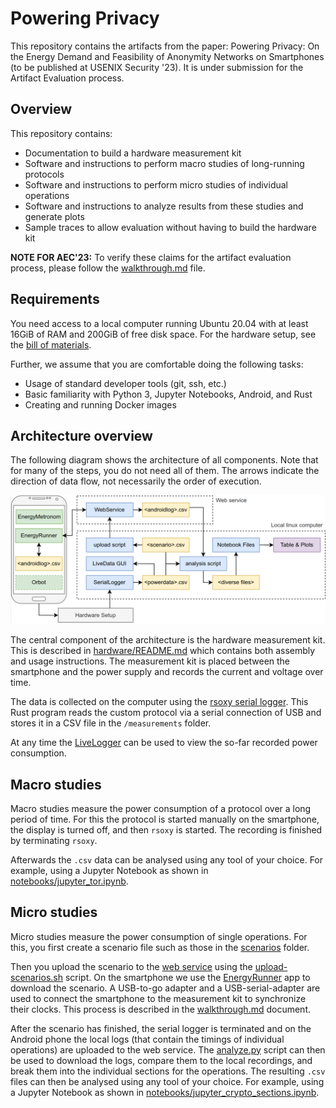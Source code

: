 # Powering Privacy

This repository contains the artifacts from the paper: Powering Privacy: On the Energy Demand and Feasibility of Anonymity Networks on Smartphones (to be published at USENIX Security '23).
It is under submission for the Artifact Evaluation process.


## Overview

This repository contains:
- Documentation to build a hardware measurement kit
- Software and instructions to perform macro studies of long-running protocols
- Software and instructions to perform micro studies of individual operations
- Software and instructions to analyze results from these studies and generate plots
- Sample traces to allow evaluation without having to build the hardware kit

**NOTE FOR AEC'23:** To verify these claims for the artifact evaluation process, please follow the [walkthrough.md](walkthrough.md) file.


## Requirements

You need access to a local computer running Ubuntu 20.04 with at least 16GiB of RAM and 200GiB of free disk space.
For the hardware setup, see the [bill of materials](hardware/bill-of-materials.md).

Further, we assume that you are comfortable doing the following tasks:
- Usage of standard developer tools (git, ssh, etc.)
- Basic familiarity with Python 3, Jupyter Notebooks, Android, and Rust
- Creating and running Docker images


## Architecture overview

The following diagram shows the architecture of all components.
Note that for many of the steps, you do not need all of them.
The arrows indicate the direction of data flow, not necessarily the order of execution.

![Architecture overview](architecture-overview.png)

The central component of the architecture is the hardware measurement kit.
This is described in [hardware/README.md](hardware/README.md) which contains both assembly and usage instructions.
The measurement kit is placed between the smartphone and the power supply and records the current and voltage over time.

The data is collected on the computer using the [rsoxy serial logger](rsoxy/README.md).
This Rust program reads the custom protocol via a serial connection of USB and stores it in a CSV file in the `/measurements` folder.

At any time the [LiveLogger](livelogger/README.md) can be used to view the so-far recorded power consumption.

## Macro studies

Macro studies measure the power consumption of a protocol over a long period of time.
For this the protocol is started manually on the smartphone, the display is turned off, and then `rsoxy` is started.
The recording is finished by terminating `rsoxy`.

Afterwards the `.csv` data can be analysed using any tool of your choice.
For example, using a Jupyter Notebook as shown in [notebooks/jupyter_tor.ipynb](notebooks/jupyter_tor.ipynb).

## Micro studies

Micro studies measure the power consumption of single operations.
For this, you first create a scenario file such as those in the [scenarios](scenarios) folder.

Then you upload the scenario to the [web service](webservice/README.md) using the [upload-scenarios.sh](scripts/README.md) script.
On the smartphone we use the [EnergyRunner](energyrunner/README.md) app to download the scenario.
A USB-to-go adapter and a USB-serial-adapter are used to connect the smartphone to the measurement kit to synchronize their clocks.
This process is described in the [walkthrough.md](walkthrough.md) document.

After the scenario has finished, the serial logger is terminated and on the Android phone the local logs (that contain the timings of individual operations) are uploaded to the web service.
The [analyze.py](scripts/README.md) script can then be used to download the logs, compare them to the local recordings, and break them into the individual sections for the operations.
The resulting `.csv` files can then be analysed using any tool of your choice.
For example, using a Jupyter Notebook as shown in [notebooks/jupyter_crypto_sections.ipynb](notebooks/jupyter_crypto_sections.ipynb).
